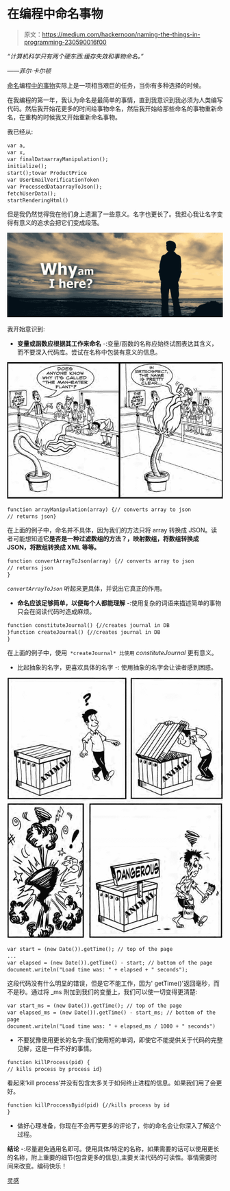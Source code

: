 # 在编程中命名事物

> 原文：<https://medium.com/hackernoon/naming-the-things-in-programming-230590016f00>

*“计算机科学只有两个硬东西:缓存失效和事物命名。”*

*——菲尔·卡尔顿*

[命名](https://hackernoon.com/tagged/naming)编程[中的事物](https://hackernoon.com/tagged/programming)实际上是一项相当艰巨的任务，当你有多种选择的时候。

在我编程的第一年，我认为命名是最简单的事情，直到我意识到我必须为人类编写代码。然后我开始花更多的时间给事物命名，然后我开始给那些命名的事物重新命名，在重构的时候我又开始重新命名事物。

我已经从:

```
var a,
var x, 
var finalDataarrayManipulation();
initialize();
start();tovar ProductPrice 
var UserEmailVerificationToken
var ProcessedDataarrayToJson();
fetchUserData();
startRenderingHtml()
```

但是我仍然觉得我在他们身上遗漏了一些意义。名字也更长了。我担心我让名字变得有意义的追求会把它们变成段落。

![](img/40990e6fc7dd4c418fcc0c07ed70ab48.png)

我开始意识到:

*   **变量或函数应根据其工作来命名** -:变量/函数的名称应始终试图表达其含义，而不要深入代码库。尝试在名称中包装有意义的信息。

![](img/952b2557542bbb144a0427cbfc5c62a8.png)

```
function arrayManipulation(array) {// converts array to json
// returns json}
```

在上面的例子中，命名并不具体，因为我们的方法只将 array 转换成 JSON。读者可能想知道**它是否是一种过滤数组的方法？，映射数组，将数组转换成 JSON，将数组转换成 XML 等等。**

```
function convertArrayToJson(array) {// converts array to json
// returns json
}
```

*`convertArrayToJson`* 听起来更具体，并说出它真正的作用。

*   **命名应该足够简单，以便每个人都能理解** -:使用复杂的词语来描述简单的事物只会在阅读代码时造成麻烦。

```
function constituteJournal() {//creates journal in DB
}function createJournal() {//creates journal in DB
}
```

在上面的例子中，使用` *createJournal* 比使用` *constituteJournal* 更有意义。

*   比起抽象的名字，更喜欢具体的名字 -:
    使用抽象的名字会让读者感到困惑。

![](img/55ae2183af4bc9dedfb427c310451fa8.png)

```
var start = (new Date()).getTime(); // top of the page
...
var elapsed = (new Date()).getTime() - start; // bottom of the page
document.writeln("Load time was: " + elapsed + " seconds");
```

这段代码没有什么明显的错误，但是它不能工作，因为' getTime()'返回毫秒，而不是秒。通过将 _ms 附加到我们的变量上，我们可以使一切变得更清楚:

```
var start_ms = (new Date()).getTime(); // top of the page
var elapsed_ms = (new Date()).getTime() - start_ms; // bottom of the page
document.writeln("Load time was: " + elapsed_ms / 1000 + " seconds")
```

*   不要犹豫使用更长的名字:我们使用短的单词，即使它不能提供关于代码的完整见解，这是一件不好的事情。

```
function killProcess(pid) {
// kills process by process id}
```

看起来‘kill process’并没有包含太多关于如何终止进程的信息。如果我们用了会更好。

```
function killProccessByid(pid) {//kills process by id
}
```

*   做好心理准备，你现在不会再写更多的评论了，你的命名会让你深入了解这个过程。

**结论** -:尽量避免通用名即可。使用具体/特定的名称，如果需要的话可以使用更长的名称，附上重要的细节(包含更多的信息),主要关注代码的可读性。事情需要时间来改变。编码快乐！

[灵感](https://www.amazon.com/Art-Readable-Code-Practical-Techniques/dp/0596802293)